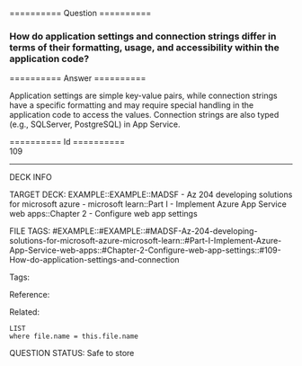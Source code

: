 ========== Question ==========  

### How do application settings and connection strings differ in terms of their formatting, usage, and accessibility within the application code?  

========== Answer ==========  

Application settings are simple key-value pairs, while connection strings have a
specific formatting and may require special handling in the application code to
access the values. Connection strings are also typed (e.g., SQLServer,
PostgreSQL) in App Service.

========== Id ==========  
109

---

DECK INFO

TARGET DECK: EXAMPLE::EXAMPLE::MADSF - Az 204 developing solutions for microsoft azure - microsoft learn::Part I - Implement Azure App Service web apps::Chapter 2 - Configure web app settings

FILE TAGS: #EXAMPLE::#EXAMPLE::#MADSF-Az-204-developing-solutions-for-microsoft-azure-microsoft-learn::#Part-I-Implement-Azure-App-Service-web-apps::#Chapter-2-Configure-web-app-settings::#109-How-do-application-settings-and-connection

Tags:

Reference:

Related:

```dataview
LIST
where file.name = this.file.name
```
QUESTION STATUS: Safe to store
